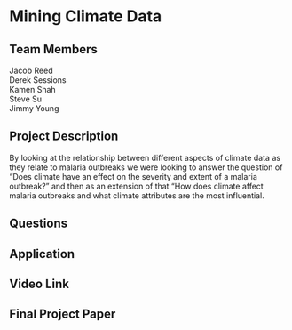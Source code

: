 # Mining Climate Data

## Team Members
 Jacob Reed <br />
 Derek Sessions <br />
 Kamen Shah <br />
 Steve Su <br />
 Jimmy Young <br />

## Project Description
By looking at the relationship between different aspects of climate data as they relate to malaria outbreaks we were looking to answer the question of “Does climate have an effect on the severity and extent of a malaria outbreak?” and then as an extension of that “How does climate affect malaria outbreaks and what climate attributes are the most influential. 
 
## Questions

## Application

## Video Link

## Final Project Paper
